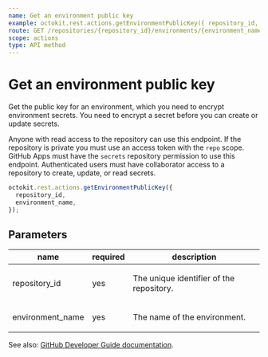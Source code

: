 ```yaml
---
name: Get an environment public key
example: octokit.rest.actions.getEnvironmentPublicKey({ repository_id, environment_name })
route: GET /repositories/{repository_id}/environments/{environment_name}/secrets/public-key
scope: actions
type: API method
---
```


# Get an environment public key

Get the public key for an environment, which you need to encrypt environment
secrets. You need to encrypt a secret before you can create or update secrets.

Anyone with read access to the repository can use this endpoint.
If the repository is private you must use an access token with the `repo` scope.
GitHub Apps must have the `secrets` repository permission to use this endpoint.
Authenticated users must have collaborator access to a repository to create, update, or read secrets.

```js
octokit.rest.actions.getEnvironmentPublicKey({
  repository_id,
  environment_name,
});
```

## Parameters

<table>
  <thead>
    <tr>
      <th>name</th>
      <th>required</th>
      <th>description</th>
    </tr>
  </thead>
  <tbody>
    <tr><td>repository_id</td><td>yes</td><td>

The unique identifier of the repository.

</td></tr>
<tr><td>environment_name</td><td>yes</td><td>

The name of the environment.

</td></tr>
  </tbody>
</table>

See also: [GitHub Developer Guide documentation](https://docs.github.com/rest/actions/secrets#get-an-environment-public-key).
